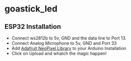 # goastick_led

## ESP32 Installation
* Connect ws2812b to 5v, GND and the data line to Port 13.
* Connect Analog Microphone to 5v, GND and Port 33 
* Add [Adafruit NeoPixel Library](https://github.com/adafruit/Adafruit_NeoPixel) to your Arduino Installation
* Click on Upload and whatch the magic happen!